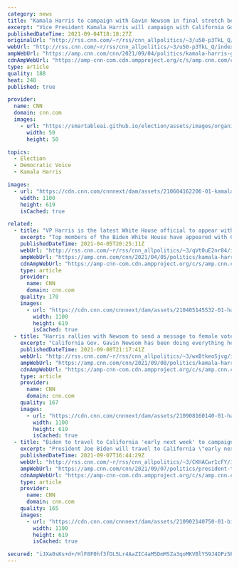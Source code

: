 ```yaml
---
category: news
title: "Kamala Harris to campaign with Gavin Newsom in final stretch before California recall election "
excerpt: "Vice President Kamala Harris will campaign with California Gov. Gavin Newsom in the Bay Area Wednesday, according to a source familiar with the plans.\n    \n"
publishedDateTime: 2021-09-04T18:18:27Z
originalUrl: "http://rss.cnn.com/~r/rss/cnn_allpolitics/~3/u50-p3TkL_Q/index.html"
webUrl: "http://rss.cnn.com/~r/rss/cnn_allpolitics/~3/u50-p3TkL_Q/index.html"
ampWebUrl: "https://amp.cnn.com/cnn/2021/09/04/politics/kamala-harris-gavin-newsom-california-recall/index.html"
cdnAmpWebUrl: "https://amp-cnn-com.cdn.ampproject.org/c/s/amp.cnn.com/cnn/2021/09/04/politics/kamala-harris-gavin-newsom-california-recall/index.html"
type: article
quality: 188
heat: 248
published: true

provider:
  name: CNN
  domain: cnn.com
  images:
    - url: "https://smartableai.github.io/election/assets/images/organizations/cnn.com-50x50.jpg"
      width: 50
      height: 50

topics:
  - Election
  - Democratic Voice
  - Kamala Harris

images:
  - url: "https://cdn.cnn.com/cnnnext/dam/assets/210604162206-01-kamala-harris-0602-super-tease.jpg"
    width: 1100
    height: 619
    isCached: true

related:
  - title: "VP Harris is the latest White House official to appear with California Gov. Newsom amid recall effort"
    excerpt: "Top members of the Biden White House have appeared with California's embattled Democratic governor, Gavin Newsom, twice over the last week -- a signal of support for a politician who is likely to face a recall election.\n    \n"
    publishedDateTime: 2021-04-05T20:25:11Z
    webUrl: "http://rss.cnn.com/~r/rss/cnn_allpolitics/~3/qVt0uE2nr84/index.html"
    ampWebUrl: "https://amp.cnn.com/cnn/2021/04/05/politics/kamala-harris-gavin-newsom/index.html"
    cdnAmpWebUrl: "https://amp-cnn-com.cdn.ampproject.org/c/s/amp.cnn.com/cnn/2021/04/05/politics/kamala-harris-gavin-newsom/index.html"
    type: article
    provider:
      name: CNN
      domain: cnn.com
    quality: 170
    images:
      - url: "https://cdn.cnn.com/cnnnext/dam/assets/210405145532-01-harris-newsom-0405-super-tease.jpg"
        width: 1100
        height: 619
        isCached: true
  - title: "Harris rallies with Newsom to send a message to female voters in final days of California recall campaign "
    excerpt: "California Gov. Gavin Newsom has been doing everything he can to persuade women to vote \"no\" on the Republican effort to oust him in Tuesday's recall election, and in Vice President Kamala Harris on Wednesday he got his most high-profile surrogate to date to help deliver that message.\n    \n"
    publishedDateTime: 2021-09-08T21:17:41Z
    webUrl: "http://rss.cnn.com/~r/rss/cnn_allpolitics/~3/wxBtkeoSjvg/index.html"
    ampWebUrl: "https://amp.cnn.com/cnn/2021/09/08/politics/kamala-harris-gavin-newsom-california-recall/index.html"
    cdnAmpWebUrl: "https://amp-cnn-com.cdn.ampproject.org/c/s/amp.cnn.com/cnn/2021/09/08/politics/kamala-harris-gavin-newsom-california-recall/index.html"
    type: article
    provider:
      name: CNN
      domain: cnn.com
    quality: 167
    images:
      - url: "https://cdn.cnn.com/cnnnext/dam/assets/210908160140-01-harris-california-recall-0908-super-tease.jpg"
        width: 1100
        height: 619
        isCached: true
  - title: "Biden to travel to California 'early next week' to campaign for Newsom ahead of recall vote"
    excerpt: "President Joe Biden will travel to California \"early next week\" to campaign for Democratic Gov. Gavin Newsom ahead of the September 14 recall election, White House press secretary Jen Psaki said Tuesday.\n    \n"
    publishedDateTime: 2021-09-07T16:44:29Z
    webUrl: "http://rss.cnn.com/~r/rss/cnn_allpolitics/~3/CKHACwr1cFY/index.html"
    ampWebUrl: "https://amp.cnn.com/cnn/2021/09/07/politics/president-travel-california-recall/index.html"
    cdnAmpWebUrl: "https://amp-cnn-com.cdn.ampproject.org/c/s/amp.cnn.com/cnn/2021/09/07/politics/president-travel-california-recall/index.html"
    type: article
    provider:
      name: CNN
      domain: cnn.com
    quality: 165
    images:
      - url: "https://cdn.cnn.com/cnnnext/dam/assets/210902140750-01-biden-ida-0902-super-tease.jpg"
        width: 1100
        height: 619
        isCached: true

secured: "iJXa0sKs+d+/HlF8F0hf3fDL5Lr4AaZIC4aM5DmMSZa3qoMKVBlY59J4DPz5PLDS8N3Yu6clpfeHyXBUDoejyXsr9xyJ7wjhNrGZLfAE0JWY9Los69XO9CjA8o66Hr+LPl7Baa3Adph7tFuo1/PAMRu23b6bNjOInaxpeYVqCixslMTsT5oyszrjOda9RTiEb73t7wgZfJap3xt3SD97WX7+YaJpz+eK/TyHgMq5927xMpGtbPZZuPdGWZrOOCKnOqGaxraRDF7neJExrOlmBcIvVtxsyt09WqadrAXCCAu6q6EXsYuiIS+h5kmZ5LAl271wfYlmOxSvxWxgV3/FHTSAA6l8Rgc1HZKXmYSM7MI=;OI+n5Lwj4Modbar7qre0Jg=="
---
```


